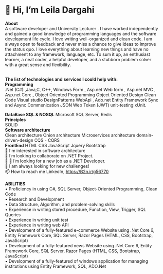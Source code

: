 <h1>👋 Hi, I’m Leila Dargahi </h1> 

<!--
**leiladargahi/leiladargahi** is a ✨ _special_ ✨ repository because its `README.md` (this file) appears on your GitHub profile.

Here are some ideas to get you started:

- 🔭 I’m currently working on ...
- 🌱 I’m currently learning ...
- 👯 I’m looking to collaborate on ...
- 🤔 I’m looking for help with ...
- 💬 Ask me about ...
- 📫 How to reach me: ...
- 😄 Pronouns: ...
- ⚡ Fun fact: ...
-->

  <b>About</b>
  <br/>
A software developer and University Lecturer . I have worked independently and gained a good knowledge of programming languages and the software development life cycle. I love writing well-organized and clean code.  I am always open to feedback and never miss a chance to give ideas to improve the status quo. I love everything about learning new things and have no attachment to any framework, language, etc. To sum it up, an enthusiast learner, a neat coder, a helpful developer, and a stubborn problem solver with a great sense and flexibility.
<br/>
<br/>

 <b> The list of technologies and services I could help with:</b>
  <br>
<b>Programming</b>
  <br>
.Net (C#) ,Java,C, C++,  Windows Form , Asp.net Web form , Asp.net MVC , Asp.net Core , Object Oriented Programming Object Oriented Design Clean Code Visual studio DesignPatterns  WebApi , Ado.net Entity Framework Sync and Async Commenication JSON Web Token (JWT)  unit-testing xUnit.
</p>

<b>DataBase SQL & NOSQL</b> Microsoft SQL Server, Redis  
<b>Principles</b>
<br/>
 SOLID <br/>
<b>Software architecture</b><br/>
Clean architecture Onion architecture Microservices architecture domain-driven-design CQS - CQRS
<br/>
<b>FrontEnd</b> HTML CSS JavaScript Jquery Bootstrap
<br>
👀 I'm interested in software architecture</br>
💞️ I’m looking to collaborate on .NET Project.</br>
💞️ 💞️ I’m looking for a new job as a .NET Developer.</br>
👀 I am always looking for new challenges!</br>
📫 How to reach me LinkedIn, https://B2n.ir/g56770</br><br/>
<b>ABILITIES</b><br/>
•	Proficiency in using C#, SQL Server, Object-Oriented Programming, Clean Code<br/>
•	Research and Development<br/>
•	Data Structure, Algorithm, and problem-solving skills<br/>
•	Experience in writing stored procedure, Function, View, Trigger, SQL Queries<br/>
•	Experience in writing unit test<br/>
•	Experience in writing web API<br/>
•	Development of a fully-featured e-commerce Website using .Net Core 6, Entity Framework Core, SQL Server, Razor Pages (HTML, CSS, Bootstrap, JavaScript)<br/>
•	Development of a fully-featured news Website using .Net Core 6, Entity Framework Core, SQL Server, Razor Pages (HTML, CSS, Bootstrap, JavaScript)<br/>
•	Development of a fully-featured of windows application for managing institutions using Entity Framework, SQL, ADO.Net<br/>

